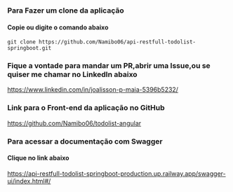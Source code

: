 ### Para Fazer um clone da aplicação
#### Copie ou digite o comando abaixo
```git clone https://github.com/Namibo06/api-restfull-todolist-springboot.git```


### Fique a vontade para mandar um PR,abrir uma Issue,ou se quiser me chamar no LinkedIn abaixo
https://www.linkedin.com/in/joalisson-p-maia-5396b5232/


### Link para o Front-end da aplicação no GitHub
https://github.com/Namibo06/todolist-angular


### Para acessar a documentação com Swagger
#### Clique no link abaixo

https://api-restfull-todolist-springboot-production.up.railway.app/swagger-ui/index.html#/
